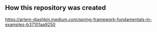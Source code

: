 ## How this repository was created
https://artem-diashkin.medium.com/spring-framework-fundamentals-in-examples-b37101aa9250